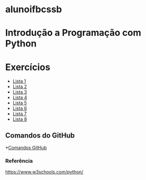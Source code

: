 # alunoifbcssb

# Introdução a Programação com Python

# Exercícios
* <a href="">Lista 1</a>
* <a href="">Lista 2</a>
* <a href="">Lista 3</a>
* <a href="">Lista 4</a>
* <a href="">Lista 5</a>
* <a href="">Lista 6</a>
* <a href="">Lista 7</a>
* <a href="">Lista 8</a>

## Comandos do GitHub
*<a href="https://github.com/sisedusiqueira/alunoifbcssb/blob/main/github-git-cheat-sheet.pdf">Comandos GitHub</a>

### Referência
https://www.w3schools.com/python/

  

